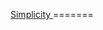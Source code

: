 
[Simplicity
](https://cdn.discordapp.com/attachments/1257906120672940063/1407501837657182330/sl.png?ex=68a655bc&is=68a5043c&hm=dbd618dbdde73f9b4d8caa7d88c2f0bb0f321f6c80be49ab9f037b25fdc2512a&)=======
